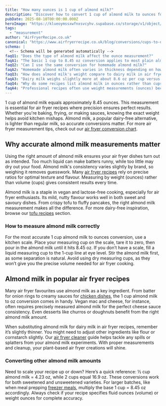 ```yaml
---
title: "How many ounces is 1 cup of almond milk?"
description: "Discover how to convert 1 cup of almond milk to ounces for perfect air fryer recipes. Get accurate measurements and cooking tips now!"
pubDate: 2025-08-10T00:00:00.000Z
heroImage: "https://klueoymssxwfnxsvcyhv.supabase.co/storage/v1/object/public/Shmucket/how-many-ounces-is-1-cup-of-almond-milk.webp"
tags:
  - "measurement"
author: "AirFryerRecipe.co.uk"
canonical: "https://www.airfryerrecipe.co.uk/blog/conversions/cups-to-ounces/how-many-ounces-is-1-cup-of-almond-milk"
schema: |
  <!-- Schema will be generated automatically -->
faqQ1: "Does the type of almond milk affect the ounce measurement?"
faqA1: "The basic 1 cup to 8.45 oz conversion applies to most plain almond milks, whether sweetened or unsweetened. However, flavoured or barista-style almond milks may be slightly thicker, potentially affecting weight by a fraction of an ounce. For precision recipes, it's best to weigh each variety separately."
faqQ2: "Can I use the same conversion for homemade almond milk?"
faqA2: "Homemade almond milk often varies in thickness depending on how much water you use. While store-bought versions are standardized, homemade may range from 7.5 to 9 oz per cup. If making your own, we recommend weighing it fresh each time for air fryer recipes requiring precision."
faqQ3: "How does almond milk's weight compare to dairy milk in air fryer recipes?"
faqA3: "Dairy milk weighs slightly more at about 8.6 oz per cup versus almond milk's 8.45 oz. This small difference rarely affects most air fryer recipes, but for delicate baked goods or precise sauces, it's worth noting. Always adjust other liquids or thickeners if substituting between milk types."
faqQ4: "Why do some recipes list almond milk in ounces rather than cups?"
faqA4: "Professional recipes often use weight measurements (ounces) because they're more accurate than volume (cups). This prevents variations from how ingredients settle or how full you fill the cup. For consistent air fryer results, especially with batters or coatings, weighing almond milk eliminates measurement guesswork."
---
```

<p>1 cup of almond milk equals approximately 8.45 ounces. This measurement is essential for air fryer recipes where precision ensures perfect results. Whether you're baking, frying, or making sauces, knowing the exact weight helps avoid kitchen mishaps. Almond milk, a popular dairy-free alternative, is lighter than regular milk, so accurate conversions matter. For more air fryer measurement tips, check out our <a href=https://www.airfryerrecipe.co.uk/air-fryer-conversion-chart>air fryer conversion chart</a>.</p>

<h2>Why accurate almond milk measurements matter</h2>  
<p>Using the right amount of almond milk ensures your air fryer dishes turn out as intended. Too much liquid can make batters runny, while too little may dry out your food. Almond milk's consistency varies slightly by brand, so weighing it removes guesswork. Many <a href=https://www.airfryerrecipe.co.uk/recipes>air fryer recipes</a> rely on precise ratios for optimal texture and flavour. Measuring by weight (ounces) rather than volume (cups) gives consistent results every time.</p>  

<p>Almond milk is a staple in vegan and lactose-free cooking, especially for air fryer enthusiasts. Its mild, nutty flavour works well in both sweet and savoury dishes. From crispy tofu to fluffy pancakes, the right almond milk measurement makes all the difference. For more dairy-free inspiration, browse our <a href=https://www.airfryerrecipe.co.uk/recipe-category/tofu>tofu recipes</a> section.</p>  

<h3>How to measure almond milk correctly</h3>  
<p>For the most accurate 1 cup almond milk to ounces conversion, use a kitchen scale. Place your measuring cup on the scale, tare it to zero, then pour in the almond milk until it hits 8.45 oz. If you don’t have a scale, fill a liquid measuring cup to the 1-cup line at eye level. Stir the almond milk first, as some separation is natural. Avoid using dry measuring cups, as they won’t give you the precise volume needed for air fryer cooking.</p>  

<h2>Almond milk in popular air fryer recipes</h2>  
<p>Many air fryer favourites use almond milk as a key ingredient. From batter for onion rings to creamy sauces for <a href=https://www.airfryerrecipe.co.uk/recipe-category/chicken>chicken dishes</a>, the 1 cup almond milk to oz conversion comes in handy. Vegan mac and cheese, for instance, often requires precisely measured almond milk for the perfect cheese sauce consistency. Even desserts like churros or doughnuts benefit from the right almond milk amount.</p>  

<p>When substituting almond milk for dairy milk in air fryer recipes, remember it’s slightly thinner. You might need to adjust other ingredients like flour or cornstarch slightly. Our <a href=https://www.airfryerrecipe.co.uk/air-fryer-cleaner>air fryer cleaner</a> guide helps tackle any spills or splatters from your almond milk experiments. With proper measurements and cleanup, your plant-based air fryer creations will shine.</p>  

<h3>Converting other almond milk amounts</h3>  
<p>Need to scale your recipe up or down? Here’s a quick reference: ½ cup almond milk = 4.23 oz, while 2 cups equal 16.9 oz. These conversions work for both sweetened and unsweetened varieties. For larger batches, like when meal prepping <a href=https://www.airfryerrecipe.co.uk/recipe-category/meal-prep>freezer meals</a>, multiply the base 1 cup = 8.45 oz accordingly. Always check if your recipe specifies fluid ounces (volume) or weight ounces for complete accuracy.</p>
